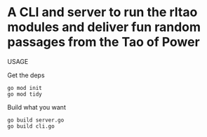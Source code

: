 # A CLI and server to run the rltao modules and deliver fun random passages from the Tao of Power

USAGE

Get the deps

    go mod init
    go mod tidy

Build what you want

    go build server.go
    go build cli.go
